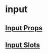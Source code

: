 # input

## [Input Props](../api/interfaces/Input.InputProps.md)

## [Input Slots](../api/interfaces/Input.InputSlots.md)

